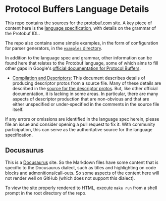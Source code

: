 # Protocol Buffers Language Details

This repo contains the sources for the [protobuf.com](https://protobuf.com) site.
A key piece of content here is the [language specification](./docs/language-spec.md),
with details on the grammar of the Protobuf IDL.

The repo also contains some simple examples, in the form of configuration for
parser generators, in the [`examples` directory](./examples).

In addition to the language spec and grammar, other information can be found here that
relates to the Protobuf language, some of which aims to fill other gaps in Google's
[official documentation for Protocol Buffers](https://protobuf.dev/).

- [Compilation and Descriptors](./docs/descriptors.md):
  This document describes details of producing descriptor protos from a source
  file. Many of these details are described in the [source for the descriptor protos](https://github.com/protocolbuffers/protobuf/blob/v21.3/src/google/protobuf/descriptor.proto).
  But, like other official documentation, it is lacking in some areas. In particular,
  there are many aspects of descriptor production that are non-obvious and that are
  either unspecified or under-specified in the comments in the source file itself.

If any errors or omissions are identified in the language spec herein, please file an
issue and consider opening a pull request to fix it. With community participation, this
can serve as the authoritative source for the language specification.

## Docusaurus

This is a [Docusaurus](https://docusaurus.io/) site. So the Markdown files have some
content that is specific to the Docusaurus dialect, such as titles and highlighting
on code blocks and admonitions/call-outs. So some aspects of the content here will not
render well on GitHub (which does not support this dialect).

To view the site properly rendered to HTML, execute `make run` from a shell prompt in
the root directory of the repo.

